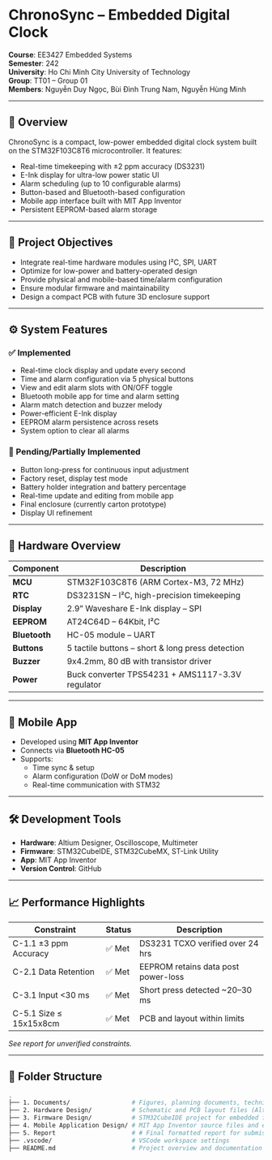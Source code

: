 # ChronoSync – Embedded Digital Clock

**Course**: EE3427 Embedded Systems  
**Semester**: 242  
**University**: Ho Chi Minh City University of Technology  
**Group**: TT01 – Group 01  
**Members**: Nguyễn Duy Ngọc, Bùi Đình Trung Nam, Nguyễn Hùng Minh

---

## 📌 Overview

ChronoSync is a compact, low-power embedded digital clock system built on the STM32F103C8T6 microcontroller. It features:

- Real-time timekeeping with ±2 ppm accuracy (DS3231)
- E-Ink display for ultra-low power static UI
- Alarm scheduling (up to 10 configurable alarms)
- Button-based and Bluetooth-based configuration
- Mobile app interface built with MIT App Inventor
- Persistent EEPROM-based alarm storage

---

## 🧩 Project Objectives

- Integrate real-time hardware modules using I²C, SPI, UART
- Optimize for low-power and battery-operated design
- Provide physical and mobile-based time/alarm configuration
- Ensure modular firmware and maintainability
- Design a compact PCB with future 3D enclosure support

---

## ⚙️ System Features

### ✅ Implemented

- Real-time clock display and update every second
- Time and alarm configuration via 5 physical buttons
- View and edit alarm slots with ON/OFF toggle
- Bluetooth mobile app for time and alarm setting
- Alarm match detection and buzzer melody
- Power-efficient E-Ink display
- EEPROM alarm persistence across resets
- System option to clear all alarms

### 🚧 Pending/Partially Implemented

- Button long-press for continuous input adjustment
- Factory reset, display test mode
- Battery holder integration and battery percentage
- Real-time update and editing from mobile app
- Final enclosure (currently carton prototype)
- Display UI refinement

---

## 📐 Hardware Overview

| Component        | Description                                       |
|------------------|---------------------------------------------------|
| **MCU**          | STM32F103C8T6 (ARM Cortex-M3, 72 MHz)             |
| **RTC**          | DS3231SN – I²C, high-precision timekeeping        |
| **Display**      | 2.9” Waveshare E-Ink display – SPI                |
| **EEPROM**       | AT24C64D – 64Kbit, I²C                            |
| **Bluetooth**    | HC-05 module – UART                               |
| **Buttons**      | 5 tactile buttons – short & long press detection  |
| **Buzzer**       | 9x4.2mm, 80 dB with transistor driver             |
| **Power**        | Buck converter TPS54231 + AMS1117-3.3V regulator  |

---

## 📱 Mobile App

- Developed using **MIT App Inventor**
- Connects via **Bluetooth HC-05**
- Supports:
  - Time sync & setup
  - Alarm configuration (DoW or DoM modes)
  - Real-time communication with STM32

---

## 🛠️ Development Tools

- **Hardware**: Altium Designer, Oscilloscope, Multimeter
- **Firmware**: STM32CubeIDE, STM32CubeMX, ST-Link Utility
- **App**: MIT App Inventor
- **Version Control**: GitHub

---

## 📈 Performance Highlights

| Constraint           | Status  | Description                          |
|----------------------|---------|--------------------------------------|
| C-1.1 ±3 ppm Accuracy| ✅ Met   | DS3231 TCXO verified over 24 hrs     |
| C-2.1 Data Retention | ✅ Met   | EEPROM retains data post power-loss  |
| C-3.1 Input <30 ms   | ✅ Met   | Short press detected ~20–30 ms       |
| C-5.1 Size ≤ 15x15x8cm| ✅ Met  | PCB and layout within limits         |

*See report for unverified constraints.*

---

## 📁 Folder Structure

```bash
.
├── 1. Documents/                 # Figures, planning documents, technical references
├── 2. Hardware Design/           # Schematic and PCB layout files (Altium Designer project)
├── 3. Firmware Design/           # STM32CubeIDE project for embedded firmware
├── 4. Mobile Application Design/ # MIT App Inventor source files and exported .aia/.apk packages
├── 5. Report                     # # Final formatted report for submission, figures, and exported PDF
├── .vscode/                      # VSCode workspace settings
├── README.md                     # Project overview and documentation
